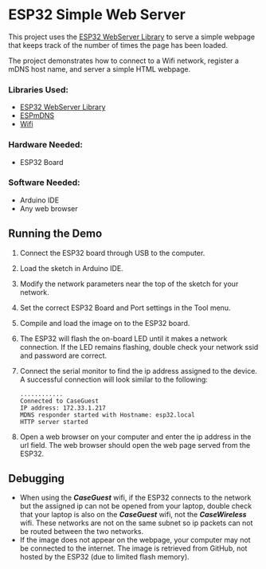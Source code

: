 # ESP32 Simple Web Server

This project uses the [ESP32 WebServer Library](https://github.com/espressif/arduino-esp32/tree/master/libraries/WebServer) to serve a simple webpage that keeps track of the number of times the page has been loaded.

The project demonstrates how to connect to a Wifi network, register a mDNS host name, and server a simple HTML webpage.

### Libraries Used:

* [ESP32 WebServer Library](https://github.com/espressif/arduino-esp32/tree/master/libraries/WebServer)
* [ESPmDNS](https://github.com/espressif/arduino-esp32/tree/master/libraries/ESPmDNS)
* [Wifi](https://www.arduino.cc/en/Reference/WiFi)

### Hardware Needed:

* ESP32 Board

### Software Needed:

* Arduino IDE
* Any web browser

## Running the Demo

1. Connect the ESP32 board through USB to the computer.
2. Load the sketch in Arduino IDE.
3. Modify the network parameters near the top of the sketch for your network.
4. Set the correct ESP32 Board and Port settings in the Tool menu. 
5. Compile and load the image on to the ESP32 board.
6. The ESP32 will flash the on-board LED until it makes a network connection.  If the LED remains flashing, double check your network ssid and password are correct.
7. Connect the serial monitor to find the ip address assigned to the device.  A successful connection will look similar to the following:

	```
	............	Connected to CaseGuest	IP address: 172.33.1.217	MDNS responder started with Hostname: esp32.local	HTTP server started	```
8. Open a web browser on your computer and enter the ip address in the url field.  The web browser should open the web page served from the ESP32.


## Debugging

* When using the ***CaseGuest*** wifi, if the ESP32 connects to the network but the assigned ip can not be opened from your laptop, double check that your laptop is also on the ***CaseGuest*** wifi, not the ***CaseWireless*** wifi.  These networks are not on the same subnet so ip packets can not be routed between the two networks.
* If the image does not appear on the webpage, your computer may not be connected to the internet.  The image is retrieved from GitHub, not hosted by the ESP32 (due to limited flash memory).
